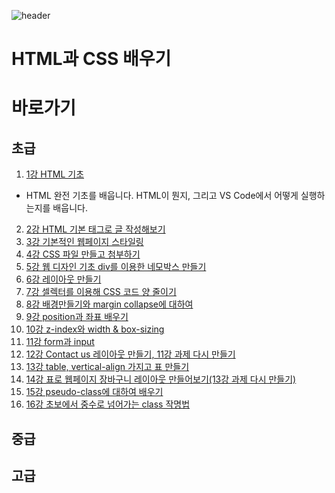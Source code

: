 ![header](https://capsule-render.vercel.app/api?type=shark&color=auto&height=300&section=header&text=HTML%20and%20CSS&fontSize=90)
# HTML과 CSS 배우기
# 바로가기
## 초급
1. [1강 HTML 기초](./1강%20HTML%20기초/BasicHTML.md)
- HTML 완전 기초를 배웁니다. HTML이 뭔지, 그리고 VS Code에서 어떻게 실행하는지를 배웁니다.
2. [2강 HTML 기본 태그로 글 작성해보기](./2강%20HTML%20기본%20태그로%20글%20작성해보기/Lecture2.md)
3. [3강 기본적인 웹페이지 스타일링](./3강%20기본적인%20웹페이지%20스타일링/Lecture3.md)
4. [4강 CSS 파일 만들고 첨부하기](./4강%20CSS%20파일%20만들고%20첨부하기/Lecture4.md)
5. [5강 웹 디자인 기초 div를 이용한 네모박스 만들기](./5강%20웹%20디자인%20기초%20div를%20이용한%20네모박스%20만들기/Lecture5.md)
6. [6강 레이아웃 만들기](./6강%20레이아웃%20만들기/Lecture6.md)
7. [7강 셀렉터를 이용해 CSS 코드 양 줄이기](./7강%20셀렉터를%20이용해%20CSS%20코드%20양%20줄이기/Lecture7.md)
8. [8강 배경만들기와 margin collapse에 대하여](./8강%20배경%20만들기와%20margin%20collapse에%20대하여/Lecture8.md)
9.  [9강 position과 좌표 배우기](./9강%20position과%20좌표%20배우기/Lecture9.md)
10. [10강 z-index와 width & box-sizing](./10강%20z-index와%20width%20&%20box-sizing/Lecture10.md)
11. [11강 form과 input](./11강%20form과%20input/Lecture11.md)
12. [12강 Contact us 레이아웃 만들기, 11강 과제 다시 만들기](./12강%20Contact%20us%20레이아웃%20만들기%20(과제%20완성본)/Lecture12.md)
13. [13강 table, vertical-align 가지고 표 만들기](./13강%20웹페이지에%20표%20만들기/Lecture13.md)
14. [14강 표로 웹페이지 장바구니 레이아웃 만들어보기(13강 과제 다시 만들기)](./14강%20표로%20웹페이지%20장바구니%20레이아웃%20만들기/Lecture14.md)
15. [15강 pseudo-class에 대하여 배우기](./15강%20pseudo-class%20배우기/Lecture15.md)
16. [16강 초보에서 중수로 넘어가는 class 작명법](./16강%20초보에서%20중수로%20넘어가는%20class%20작명법/Lecture16.md)

## 중급

## 고급